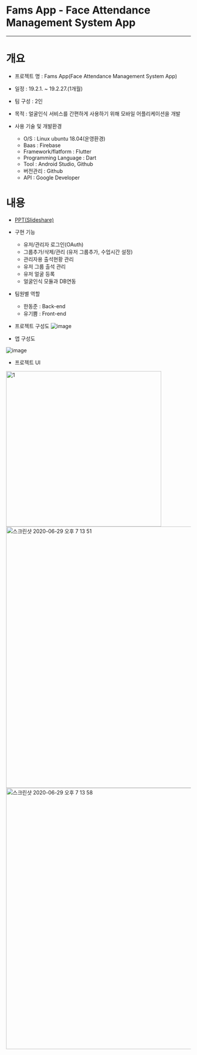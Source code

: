 # Fams App - Face Attendance Management System App
-----


# 개요
* 프로젝트 명 : Fams App(Face Attendance Management System App)

* 일정 : 19.2.1. ~ 19.2.27.(1개월)

* 팀 구성 : 2인

* 목적 : 얼굴인식 서비스를 간편하게 사용하기 위해 모바일 어플리케이션을 개발
           
* 사용 기술 및 개발환경
   - O/S : Linux ubuntu 18.04(운영환경)
   - Baas : Firebase
   - Framework/flatform : Flutter
   - Programming Language : Dart
   - Tool : Android Studio, Github
   - 버전관리 : Github
   - API : Google Developer


# 내용
* [PPT(Slideshare)](https://www.slideshare.net/DongJunHan2/fams-236356538)

* 구현 기능
   - 유저/관리자 로그인(OAuth)
   - 그룹추가/삭제/관리 (유저 그룹추가, 수업시간 설정)
   - 관리자용 출석현황 관리
   - 유저 그룹 출석 관리
   - 유저 얼굴 등록
   - 얼굴인식 모듈과 DB연동
   
* 팀원별 역할
   - 한동준 : Back-end
   - 유기쁨 : Front-end

* 프로젝트 구성도
![image](https://user-images.githubusercontent.com/33618171/86105363-34e16b00-bafa-11ea-9e5b-8ce58fcbed24.png)


* 앱 구성도

![image](https://user-images.githubusercontent.com/33618171/86105560-7245f880-bafa-11ea-936f-6703cbcdb215.png)


* 프로젝트 UI
<img width="423" alt="1" src="https://user-images.githubusercontent.com/33618171/86098771-8afde080-baf1-11ea-980c-396d05571c5c.png">
<img width="711" alt="스크린샷 2020-06-29 오후 7 13 51" src="https://user-images.githubusercontent.com/33618171/86098824-9e10b080-baf1-11ea-880d-2f24ed75a216.png">
<img width="711" alt="스크린샷 2020-06-29 오후 7 13 58" src="https://user-images.githubusercontent.com/33618171/86098859-a9fc7280-baf1-11ea-84fc-fdc623ee30c9.png">


      
